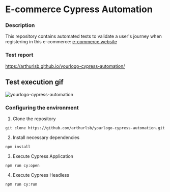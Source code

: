 # E-commerce Cypress Automation

### Description
This repository contains automated tests to validate a user's journey when registering in this e-commerce: [e-commerce website](http://automationpractice.com/index.php "e-commerce website")

### Test report
https://arthurlsb.github.io/yourlogo-cypress-automation/

## Test execution gif

![yourlogo-cypress-automation](https://user-images.githubusercontent.com/94870259/145117202-c0a3a437-b3e6-4efb-b643-03b091e2e212.gif)

### Configuring the environment
1. Clone the repository 
```
git clone https://github.com/arthurlsb/yourlogo-cypress-automation.git
```
2. Install necessary dependencies 
```
npm install
```
3. Execute Cypress Application
```
npm run cy:open
```
4. Execute Cypress Headless
```
npm run cy:run
```
